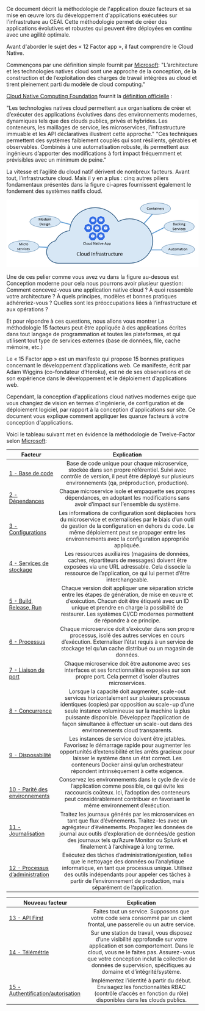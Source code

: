 Ce document décrit la méthodologie de l'application douze facteurs et sa mise en œuvre lors du développement d'applications exécutées sur l'infrastruture au CEAI. Cette méthodologie permet de créer des applications évolutives et robustes qui peuvent être déployées en continu avec une agilité optimale.

Avant d'aborder le sujet des « 12 Factor app », il faut comprendre le Cloud Native.

Commençons par une définition simple fournit par [Microsoft](https://docs.microsoft.com/en-us/dotnet/architecture/cloud-native/definition):
"L’architecture et les technologies natives cloud sont une approche de la conception, de la construction et de l’exploitation des charges de travail intégrées au cloud et tirent pleinement parti du modèle de cloud computing."

[Cloud Native Computing Foundation](https://www.cncf.io/) fournit la [définition officielle](https://github.com/cncf/foundation/blob/main/charter.md) :

"Les technologies natives cloud permettent aux organisations de créer et d’exécuter des applications évolutives dans des environnements modernes, dynamiques tels que des clouds publics, privés et hybrides. Les conteneurs, les maillages de service, les microservices, l’infrastructure immuable et les API déclaratives illustrent cette approche."
"Ces techniques permettent des systèmes faiblement couplés qui sont résilients, gérables et observables. Combinés à une automatisation robuste, ils permettent aux ingénieurs d’apporter des modifications à fort impact fréquemment et prévisibles avec un minimum de peine."

La vitesse et l’agilité du cloud natif dérivent de nombreux facteurs. Avant tout, l’infrastructure cloud. Mais il y en a plus : cinq autres piliers fondamentaux présentés dans la figure ci-apres fournissent également le fondement des systèmes natifs cloud.

![](./images/cloud_native_foundational_pillars.png)

Une de ces pelier comme vous avez vu dans la figure au-desous est Conception moderne pour cela nous pourrons avoir plusieur question:
Comment concevez-vous une application native cloud ? À quoi ressemble votre architecture ? À quels principes, modèles et bonnes pratiques adhéreriez-vous ? Quelles sont les préoccupations liées à l’infrastructure et aux opérations ?

Et pour répondre à ces questions, nous allons vous montrer La méthodologie 15 facteurs peut être appliquée à des applications écrites dans tout langage de programmation et toutes les plateformes, et qui utilisent tout type de services externes (base de données, file, cache mémoire, etc.)

Le « 15 Factor app » est un manifeste qui propose 15 bonnes pratiques concernant le développement d’applications web. Ce manifeste, écrit par Adam Wiggins (co-fondateur d’Heroku), est né de ses observations et de son expérience dans le développement et le déploiement d’applications web.

Cependant, la conception d'applications cloud natives modernes exige que vous changiez de vision en termes d'ingénierie, de configuration et de déploiement logiciel, par rapport à la conception d'applications sur site. Ce document vous explique comment appliquer les quanze facteurs à votre conception d'applications.

Voici le tableau suivant met en évidence la méthodologie de Twelve-Factor selon [Microsoft](https://docs.microsoft.com/fr-ca/dotnet/architecture/cloud-native/definition#the-twelve-factor-application):


| Facteur   |      Explication  |
|----------|:-------------:|
| [1 - Base de code](./factors_app/base_code.md) | Base de code unique pour chaque microservice, stockée dans son propre référentiel. Suivi avec contrôle de version, il peut être déployé sur plusieurs environnements (qa, préproduction, production).  |
| [2 - Dépendances](./factors_app/dependances.md) |  Chaque microservice isole et empaquette ses propres dépendances, en adoptant les modifications sans avoir d’impact sur l’ensemble du système.    |
| [3 - Configurations](./factors_app/configurations.md)	 | Les informations de configuration sont déplacées hors du microservice et externalisées par le biais d’un outil de gestion de la configuration en dehors du code. Le même déploiement peut se propager entre les environnements avec la configuration appropriée appliquée. |
| [4 - Services de stockage](./factors_app/stockage.md) | Les ressources auxiliaires (magasins de données, caches, répartiteurs de messages) doivent être exposées via une URL adressable. Cela dissocie la ressource de l’application, ce qui lui permet d’être interchangeable. |
| [5 - Build, Release, Run](./factors_app/cicd.md) | Chaque version doit appliquer une séparation stricte entre les étapes de génération, de mise en œuvre et d’exécution. Chacun doit être étiqueté avec un ID unique et prendre en charge la possibilité de restaurer. Les systèmes CI/CD modernes permettent de répondre à ce principe. |
| [6 - Processus](./factors_app/processus.md) | Chaque microservice doit s’exécuter dans son propre processus, isolé des autres services en cours d’exécution. Externaliser l’état requis à un service de stockage tel qu’un cache distribué ou un magasin de données. |
| [7 - Liaison de port](../liaison_port.md) | Chaque microservice doit être autonome avec ses interfaces et ses fonctionnalités exposées sur son propre port. Cela permet d’isoler d’autres microservices. |
| [8 - Concurrence](./factors_app/concurrence.md) | Lorsque la capacité doit augmenter, scale-out services horizontalement sur plusieurs processus identiques (copies) par opposition au scale-up d’une seule instance volumineuse sur la machine la plus puissante disponible. Développez l’application de façon simultanée à effectuer un scale-out dans des environnements cloud transparents. |
| [9 - Disposabilité](./factors_app/disposabilite.md) | Les instances de service doivent être jetables. Favorisez le démarrage rapide pour augmenter les opportunités d’extensibilité et les arrêts gracieux pour laisser le système dans un état correct. Les conteneurs Docker ainsi qu’un orchestrateur répondent intrinsèquement à cette exigence. |
| [10 - Parité des environnements](./factors_app/parite_environnements.md) | Conservez les environnements dans le cycle de vie de l’application comme possible, ce qui évite les raccourcis coûteux. Ici, l’adoption des conteneurs peut considérablement contribuer en favorisant le même environnement d’exécution. |
| [11 - Journalisation](./factors_app/journalisation.md)  | Traitez les journaux générés par les microservices en tant que flux d’événements. Traitez-les avec un agrégateur d’événements. Propagez les données de journal aux outils d’exploration de données/de gestion des journaux tels qu’Azure Monitor ou Splunk et finalement à l’archivage à long terme. |
| [12 - Processus d’administration](./factors_app/processus_administration.md) | Exécutez des tâches d’administration/gestion, telles que le nettoyage des données ou l’analytique informatique, en tant que processus unique. Utilisez des outils indépendants pour appeler ces tâches à partir de l’environnement de production, mais séparément de l’application. |

| Nouveau facteur   |      Explication  |
|----------|:-------------:|
| [13 - API First](./factors_app/api_first.md) | Faites tout un service. Supposons que votre code sera consommé par un client frontal, une passerelle ou un autre service. |
| [14 - Télémétrie](./factors_app/telemetrie.md) | Sur une station de travail, vous disposez d’une visibilité approfondie sur votre application et son comportement. Dans le cloud, vous ne le faites pas. Assurez-vous que votre conception inclut la collection de données de supervision, spécifiques au domaine et d’intégrité/système. |
| [15 - Authentification/autorisation](./factors_app/authentification.md) | Implémentez l’identité à partir du début. Envisagez les fonctionnalités RBAC (contrôle d’accès en fonction du rôle) disponibles dans les clouds publics. |